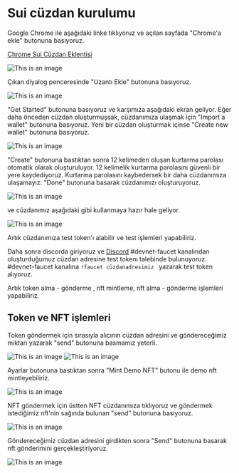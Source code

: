 
# Sui cüzdan kurulumu

Google Chrome ile aşağıdaki linke tıklıyoruz ve açılan sayfada "Chrome'a ekle" butonuna basıyoruz.

[Chrome Sui Cüzdan Eklentisi](https://chrome.google.com/webstore/detail/sui-wallet/opcgpfmipidbgpenhmajoajpbobppdil)

![This is an image](https://i.imgur.com/VeucXRR.png)

Çıkan diyalog penceresinde "Uzantı Ekle" butonuna basıyoruz.

![This is an image](https://i.imgur.com/ZTLjQpb.png)

"Get Started" butonuna basıyoruz ve karşımıza aşağıdaki ekran geliyor.
Eğer daha önceden cüzdan oluşturmuşsak, cüzdanımıza ulaşmak için "Import a wallet" butonuna basıyoruz.
Yeni bir cüzdan oluşturmak içinse "Create new wallet" butonuna basıyoruz.

![This is an image](https://i.imgur.com/GxgtS8h.jpg)

"Create" butonuna bastıktan sonra 12 kelimeden oluşan kurtarma parolası otomatik olarak oluşturuluyor. 12 kelimelik kurtarma parolasını güvenli bir yere kaydediyoruz. Kurtarma parolasını kaybedersek bir daha cüzdanımıza ulaşamayız. "Done" butonuna basarak cüzdanımızı oluşturuyoruz.

![This is an image](https://i.imgur.com/sKU0XDp.jpg)

ve cüzdanımız aşağıdaki gibi kullanmaya hazır hale geliyor.

![This is an image](https://i.imgur.com/dk7GM91.jpg)

Artık cüzdanımıza test token'ı alabilir ve test işlemleri yapabiliriz.

Daha sonra discorda giriyoruz ve [Discord](https://discord.gg/8G2SQvwA) #devnet-faucet kanalından oluşturduğumuz cüzdan adresine test tokenı talebinde bulunuyoruz.
#devnet-faucet kanalına ```!faucet cüzdanadresimiz ```  yazarak test token alıyoruz.

Artık token alma - gönderme , nft mintleme, nft alma - gönderme işlemleri yapabiliriz.

## Token ve NFT işlemleri

Token göndermek için sırasıyla alıcının cüzdan adresini ve göndereceğimiz miktarı yazarak "send" butonuna basmamız yeterli.

![This is an image](https://i.imgur.com/gVA597m.jpg)
![This is an image](https://i.imgur.com/eAEv4FO.jpg)

Ayarlar butonuna bastıktan sonra "Mint Demo NFT" butonu ile demo nft mintleyebiliriz.

![This is an image](https://i.imgur.com/f7wYMDS.jpg)

NFT göndermek için üstten NFT cüzdanımıza tıklıyoruz ve göndermek istediğimiz nft'nin sağında bulunan "send" butonuna basıyoruz.

![This is an image](https://i.imgur.com/K2q2Awd.jpg)

Göndereceğimiz cüzdan adresini girdikten sonra "Send" butonuna basarak nft gönderimini gerçekleştiriyoruz.

![This is an image](https://i.imgur.com/hYXPKfP.jpg)
